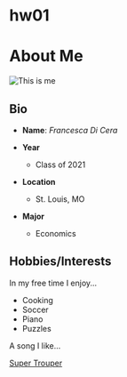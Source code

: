 # hw01

# About Me

![*This is me*](/Users/francescadicera/Documents/cfss/Picture_hw1.jpg)

## Bio

*   **Name**: *Francesca Di Cera*
    
*   **Year** 

    * Class of 2021
    
*   **Location**

    * St. Louis, MO
    
*   **Major**

    * Economics

## Hobbies/Interests

In my free time I enjoy...

*   Cooking
*   Soccer
*   Piano
*   Puzzles

A song I like...

[Super Trouper](https://www.youtube.com/watch?v=QTmEFtGeYqQ)
